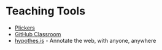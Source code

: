 Teaching Tools
==============

* [Plickers](https://get.plickers.com/)
* [GitHub Classroom](https://classroom.github.com/)
* [hypothes.is](https://web.hypothes.is/) - Annotate the web, with anyone, anywhere
